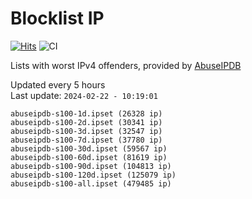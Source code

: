 # Blocklist IP

[![Hits](https://hits.seeyoufarm.com/api/count/incr/badge.svg?url=https%3A%2F%2Fgithub.com%2Fborestad%2Fblocklist-ip%2F&count_bg=%2379C83D&title_bg=%23555555&icon=&icon_color=%23E7E7E7&title=hits&edge_flat=false)](https://hits.seeyoufarm.com)  ![CI](https://img.shields.io/github/workflow/status/borestad/blocklist-ip/CI?style=flat-square)

Lists with worst IPv4 offenders, provided by [AbuseIPDB](https://www.abuseipdb.com/)

<!-- FOOTER-PLACEHOLDER -->
Updated every 5 hours<br>
Last update: `2024-02-22 - 10:19:01`
```
abuseipdb-s100-1d.ipset (26328 ip)
abuseipdb-s100-2d.ipset (30341 ip)
abuseipdb-s100-3d.ipset (32547 ip)
abuseipdb-s100-7d.ipset (37780 ip)
abuseipdb-s100-30d.ipset (59567 ip)
abuseipdb-s100-60d.ipset (81619 ip)
abuseipdb-s100-90d.ipset (104813 ip)
abuseipdb-s100-120d.ipset (125079 ip)
abuseipdb-s100-all.ipset (479485 ip)
```
